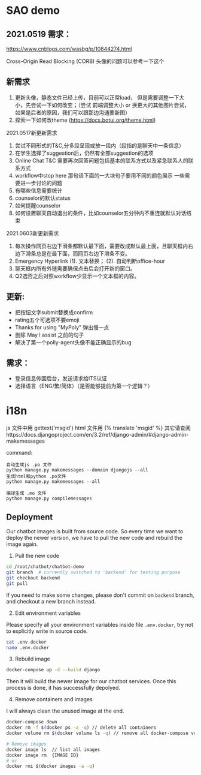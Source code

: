 # SAO demo



## 2021.0519 需求：

https://www.cnblogs.com/wasbg/p/10844274.html

Cross-Origin Read Blocking (CORB) 头像的问题可以参考一下这个


## 新需求

1. 更新头像，静态文件已经上传，目前可以正常load， 但是需要调整一下大小，先尝试一下如何改变；（尝试 前端调整大小 or 换更大的其他图片尝试，如果是后者的原因，我们可以跟那边沟通要新图）
2. 探索一下如何改theme (https://docs.botui.org/theme.html)

2021.0517新更新需求
1. 尝试不同形式的T&C,分多段呈现或放一段内（段指的是聊天中一条信息）
2. 在学生选择了suggestion后，仍然有全部suggestion的选项
3. Online Chat T&C 需要再次回答问题包括基本的联系方式以及紧急联系人的联系方式
4. workflow中stop here 那句话下面的一大块句子要用不同的颜色展示
一些需要进一步讨论的问题
1. 有哪些信息需要统计
2. counselor的默认status
3. 如何提醒counselor
4. 如何设置聊天自动退出的条件，比如counselor五分钟内不重连就默认对话结束

2021.0603新更新需求
1. 每次操作网页右边下滑条都默认最下面，需要改成默认最上面，且聊天框内右边下滑条总是在最下面，而网页右边下滑条不变。
2. Emergency Hyperlink (1). 文本替换； (2). 自动判断office-hour
3. 聊天框内所有外链需要确保点击后会打开新的窗口。
4. Q2选否之后对照workflow少显示一个文本框的内容。





## 更新:

- 把按钮文字submit替换成confirm
- rating五个可选项不要emoji
- Thanks for using "MyPoly" 弹出慢一点
- 删除 May I assist 之前的句子
- 解决了第一个polly-agent头像不能正确显示的bug



## 需求：



- 登录信息传回后台，发送请求给ITS认证
- 选择语言（ENG/繁/简体）（是否能够提前为第一个逻辑？）

# i18n
js 文件中用 gettext('msgid')
html 文件用 {% translate 'msgid' %}
其它请查阅https://docs.djangoproject.com/en/3.2/ref/django-admin/#django-admin-makemessages


command:
```
自动生成js .po 文件
python manage.py makemessages --domain djangojs --all
生成html和python .po文件
python manage.py makemessages --all

编译生成 .mo 文件 
python manage.py compilemessages  
```

## Deployment
Our chatbot images is built from source code. So every time we want to deploy the newer version, we have to pull the new code and rebuild the image again.

1. Pull the new code

```bash
cd /root/chatbot/chatbot-demo
git branch  # currently switched to 'backend' for testing purpose
git checkout backend
git pull
```

If you need to make some changes, please don't commit on `backend` branch, and checkout a new branch instead. 

2. Edit environment variables

Please specify all your environment variables inside file `.env.docker`, try not to explicitly write in source code.

```bash
cat .env.docker
nano .env.docker
```

3. Rebuild image

```bash
docker-compose up -d --build django
```

Then it will build the newer image for our chatbot services. Once this process is done, it has successfully depolyed.

4. Remove containers and images

I will always clean the unused image at the end.

```bash
docker-compose down
docker rm -f $(docker ps -a -q) // delete all containers
docker volume rm $(docker volume ls -q) // remove all docker-compose volumes

# Remove images
docker image ls  // list all images
docker image rm  {IMAGE ID}
# or
docker rmi $(docker images -a -q)
```
